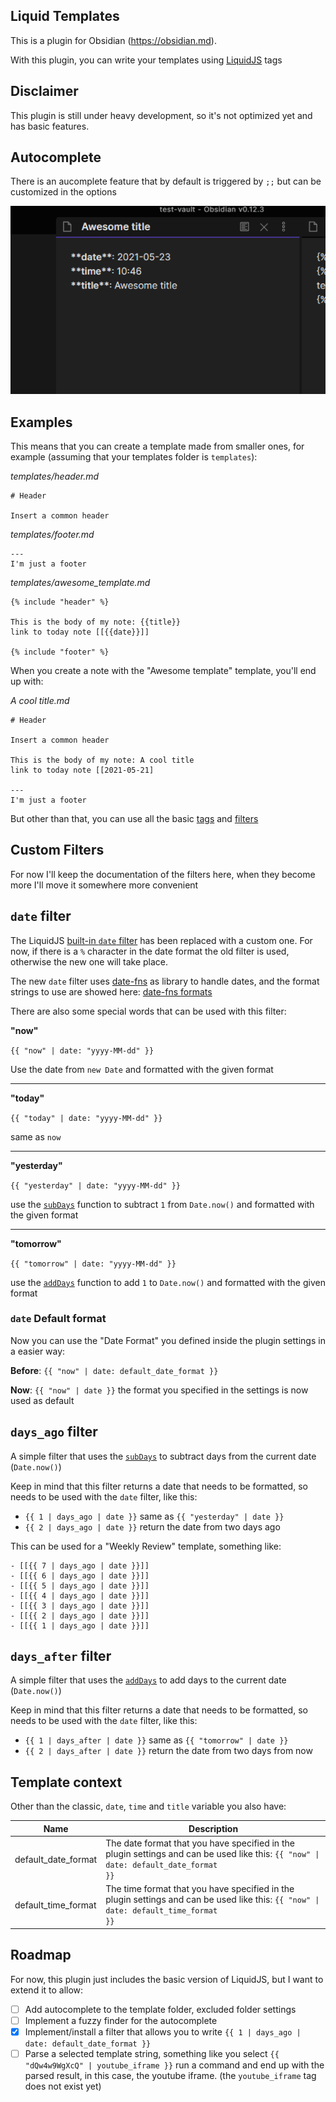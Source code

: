 ## Liquid Templates

This is a plugin for Obsidian (https://obsidian.md).

With this plugin, you can write your templates using [LiquidJS](https://liquidjs.com/) tags

## Disclaimer

This plugin is still under heavy development, so it's not optimized yet and has basic features. 

## Autocomplete

There is an aucomplete feature that by default is triggered by `;;` but can be customized in the options

![](imgs/autocomplete-liquid-templates.gif)

## Examples

This means that you can create a template made from smaller ones, for example (assuming that your templates folder is `templates`): 

*templates/header.md*
```
# Header

Insert a common header
```

*templates/footer.md*
```
---
I'm just a footer
```

*templates/awesome_template.md*
```
{% include "header" %}

This is the body of my note: {{title}}
link to today note [[{{date}}]]

{% include "footer" %}
```

When you create a note with the "Awesome template" template, you'll end up with:

*A cool title.md*
```
# Header

Insert a common header

This is the body of my note: A cool title
link to today note [[2021-05-21]

---
I'm just a footer
```

But other than that, you can use all the basic [tags](https://liquidjs.com/tags/overview.html) and [filters](https://liquidjs.com/filters/overview.html)

## Custom Filters

For now I'll keep the documentation of the filters here, when they become more I'll move it somewhere more convenient

## `date` filter

The LiquidJS [built-in `date` filter](https://liquidjs.com/filters/date.html) has been replaced with a custom one.
For now, if there is a `%` character in the date format the old filter is used, otherwise the new one will take place.

The new `date` filter uses [date-fns](https://date-fns.org/) as library to handle dates, and the format strings to use are showed here: [date-fns formats](https://date-fns.org/v2.21.3/docs/format)

There are also some special words that can be used with this filter:

**"now"**

`{{ "now" | date: "yyyy-MM-dd" }}`

Use the date from `new Date` and formatted with the given format

---

**"today"**

`{{ "today" | date: "yyyy-MM-dd" }}`

same as `now`

---

**"yesterday"**

`{{ "yesterday" | date: "yyyy-MM-dd" }}`

use the [`subDays`](https://date-fns.org/v2.21.3/docs/subDays) function to subtract `1` from `Date.now()` and formatted with the given format

---

**"tomorrow"**

`{{ "tomorrow" | date: "yyyy-MM-dd" }}`

use the [`addDays`](https://date-fns.org/v2.21.3/docs/addDays) function to add `1` to `Date.now()` and formatted with the given format

### `date` Default format

Now you can use the "Date Format" you defined inside the plugin settings in a easier way:

**Before**: `{{ "now" | date: default_date_format }}`

**Now**: `{{ "now" | date }}` the format you specified in the settings is now used as default

## `days_ago` filter

A simple filter that uses the [`subDays`](https://date-fns.org/v2.21.3/docs/subDays) to subtract days from the current date (`Date.now()`)

Keep in mind that this filter returns a date that needs to be formatted, so needs to be used with the `date` filter, like this:

- `{{ 1 | days_ago | date }}` same as `{{ "yesterday" | date }}`
- `{{ 2 | days_ago | date }}` return the date from two days ago

This can be used for a "Weekly Review" template, something like:

```
- [[{{ 7 | days_ago | date }}]]
- [[{{ 6 | days_ago | date }}]]
- [[{{ 5 | days_ago | date }}]]
- [[{{ 4 | days_ago | date }}]]
- [[{{ 3 | days_ago | date }}]]
- [[{{ 2 | days_ago | date }}]]
- [[{{ 1 | days_ago | date }}]]
```

## `days_after` filter

A simple filter that uses the [`addDays`](https://date-fns.org/v2.21.3/docs/addDays) to add days to the current date (`Date.now()`)

Keep in mind that this filter returns a date that needs to be formatted, so needs to be used with the `date` filter, like this:

- `{{ 1 | days_after | date }}` same as `{{ "tomorrow" | date }}`
- `{{ 2 | days_after | date }}` return the date from two days from now

## Template context

Other than the classic, `date`, `time` and `title` variable you also have:

| Name                | Description                                                                                                                                         |
| ------------------- | --------------------------------------------------------------------------------------------------------------------------------------------------- |
| default_date_format | The date format that you have specified in the plugin settings and can be used like this: <code>{{ "now" &#124; date: default_date_format }}</code> |
| default_time_format | The time format that you have specified in the plugin settings and can be used like this: <code>{{ "now" &#124; date: default_time_format }}</code> |

## Roadmap

For now, this plugin just includes the basic version of LiquidJS, but I want to extend it to allow:

- [ ] Add autocomplete to the template folder, excluded folder settings
- [ ] Implement a fuzzy finder for the autocomplete
- [x] Implement/install a filter that allows you to write `{{ 1 | days_ago | date: default_date_format }}`
- [ ] Parse a selected template string, something like you select `{{ "dQw4w9WgXcQ" | youtube_iframe }}` run a command and end up with the parsed result, in this case, the youtube iframe. (the `youtube_iframe` tag does not exist yet)